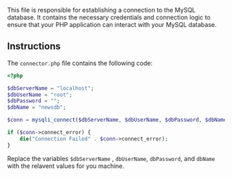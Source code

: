 This file is responsible for establishing a connection to the MySQL database. It contains the necessary credentials and connection logic to ensure that your PHP application can interact with your MySQL database.

## Instructions

The `connector.php` file contains the following code:

```php
<?php

$dbServerName = "localhost";
$dbUserName = "root";
$dbPassword = "";
$dbName = "newsdb";

$conn = mysqli_connect($dbServerName, $dbUserName, $dbPassword, $dbName);

if ($conn->connect_error) {
    die("Connection Failed" . $conn->connect_error);
}
```
Replace the variables `$dbServerName` , `dbUserName`, `dbPassword`, and `dbName` with the relavent values for you machine. 
